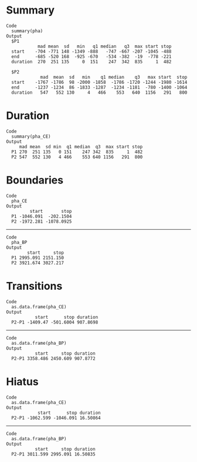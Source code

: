 # Summary

    Code
      summary(pha)
    Output
      $P1
                mad mean  sd   min   q1 median   q3  max start stop
      start    -704 -771 148 -1349 -888   -747 -667 -207 -1045 -488
      end      -685 -520 168  -925 -670   -534 -382  -19  -778 -221
      duration  270  251 135     0  151    247  342  835     1  482
      
      $P2
                 mad  mean  sd   min    q1 median    q3   max start  stop
      start    -1767 -1786  98 -2000 -1858  -1786 -1720 -1244 -1980 -1614
      end      -1237 -1234  86 -1833 -1287  -1234 -1181  -780 -1400 -1064
      duration   547   552 130     4   466    553   640  1156   291   800
      

# Duration

    Code
      summary(pha_CE)
    Output
         mad mean  sd min  q1 median  q3  max start stop
      P1 270  251 135   0 151    247 342  835     1  482
      P2 547  552 130   4 466    553 640 1156   291  800

# Boundaries

    Code
      pha_CE
    Output
             start       stop
      P1 -1046.091  -202.1504
      P2 -1972.281 -1078.0925

---

    Code
      pha_BP
    Output
            start     stop
      P1 2995.091 2151.150
      P2 3921.674 3027.217

# Transitions

    Code
      as.data.frame(pha_CE)
    Output
               start      stop duration
      P2-P1 -1409.47 -501.6004 907.8698

---

    Code
      as.data.frame(pha_BP)
    Output
               start     stop duration
      P2-P1 3358.486 2450.609 907.8772

# Hiatus

    Code
      as.data.frame(pha_CE)
    Output
                start      stop duration
      P2-P1 -1062.599 -1046.091 16.50864

---

    Code
      as.data.frame(pha_BP)
    Output
               start     stop duration
      P2-P1 3011.599 2995.091 16.50835

